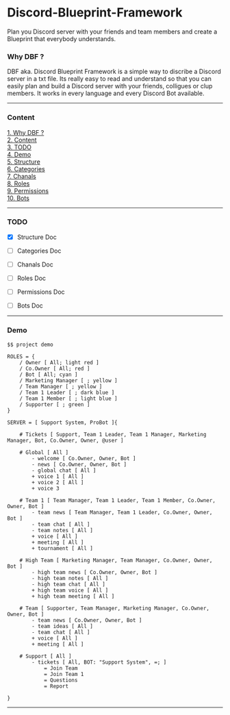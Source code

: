 # Discord-Blueprint-Framework
Plan you Discord server with your friends and team members and create a Blueprint that everybody understands.

### Why DBF ?
DBF aka. Discord Blueprint Framework is a simple way to discribe a Discord server in a txt file. 
Its really easy to read and understand so that you can easily plan and build a Discord server with your friends, colligues or clup members.
It works in every language and every Discord Bot available.

---

### Content
[1. Why DBF ?](#why-dbf)\
[2. Content](#content)\
[3. TODO](#todo)\
[4. Demo](#demo)\
[5. Structure](STRUCTURE.md)\
[6. Categories](CATEGORIES.md)\
[7. Chanals](CHANALS.md)\
[8. Roles](ROLES.md)\
[9. Permissions](PERMISSIONS.md)\
[10. Bots](BOTS.md)

---

### TODO
- [x] Structure Doc
- [ ] Categories Doc
- [ ] Chanals Doc
- [ ] Roles Doc
- [ ] Permissions Doc
- [ ] Bots Doc


---

### Demo
```
$$ project demo

ROLES = {
	/ Owner	[ All; light red ]
	/ Co.Owner [ All; red ]
	/ Bot [ All; cyan ]
	/ Marketing Manager [ ; yellow ]
	/ Team Manager [ ; yellow ]
	/ Team 1 Leader [ ; dark blue ]
	/ Team 1 Member [ ; light blue ]
	/ Supporter [ ; green ]
}

SERVER = [ Support System, ProBot ]{

	# Tickets [ Support, Team 1 Leader, Team 1 Manager, Marketing Manager, Bot, Co.Owner, Owner, @user ]
	
	# Global [ All ]
		- welcome [ Co.Owner, Owner, Bot ]
		- news [ Co.Owner, Owner, Bot ]
		- global chat [ All ]
		+ voice 1 [ All ]
		+ voice 2 [ All ]
		+ voice 3
	
	# Team 1 [ Team Manager, Team 1 Leader, Team 1 Member, Co.Owner, Owner, Bot ]
		- team news [ Team Manager, Team 1 Leader, Co.Owner, Owner, Bot ]
		- team chat [ All ]
		- team notes [ All ]
		+ voice [ All ]
		+ meeting [ All ]
		+ tournament [ All ]
	
	# High Team [ Marketing Manager, Team Manager, Co.Owner, Owner, Bot ]
		- high team news [ Co.Owner, Owner, Bot ]
		- high team notes [ All ]
		- high team chat [ All ]
		+ high team voice [ All ]
		+ high team meeting	[ All ]
	
	# Team [ Supporter, Team Manager, Marketing Manager, Co.Owner, Owner, Bot ]
		- team news [ Co.Owner, Owner, Bot ]
		- team ideas [ All ]
		- team chat [ All ]
		+ voice [ All ]
		+ meeting [ All ]
	
	# Support [ All ]
		- tickets [ All, BOT: "Support System", =; ]
			= Join Team
			= Join Team 1
			= Questions
			= Report
	
}
```
---
